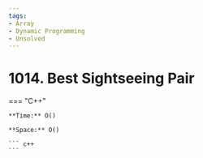 ```yaml
---
tags:
- Array
- Dynamic Programming
- Unsolved
---
```



# 1014. Best Sightseeing Pair

=== "C++"

    **Time:** O()

    **Space:** O()

    ``` c++
    ```